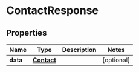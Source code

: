 # ContactResponse

## Properties
Name | Type | Description | Notes
------------ | ------------- | ------------- | -------------
**data** | [**Contact**](Contact.md) |  |  [optional]
